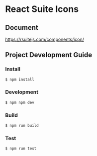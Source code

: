 # React Suite Icons

## Document

https://rsuitejs.com/components/icon/

## Project Development Guide

### Install

```bash
$ npm install
```

### Development

```bash
$ npm npm dev
```

### Build

```bash
$ npm run build
```

### Test

```bash
$ npm run test
```

